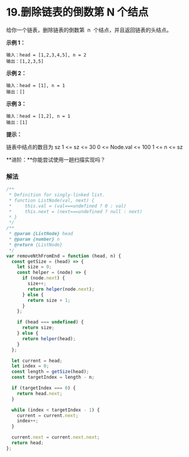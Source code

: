 # 19.删除链表的倒数第 N 个结点

给你一个链表，删除链表的倒数第  n  个结点，并且返回链表的头结点。

**示例 1：**

```
输入：head = [1,2,3,4,5], n = 2
输出：[1,2,3,5]
```

**示例 2：**

```
输入：head = [1], n = 1
输出：[]
```

**示例 3：**

```
输入：head = [1,2], n = 1
输出：[1]
```

**提示：**

链表中结点的数目为 sz
1 <= sz <= 30
0 <= Node.val <= 100
1 <= n <= sz



**进阶：**你能尝试使用一趟扫描实现吗？

### 解法

```js
/**
 * Definition for singly-linked list.
 * function ListNode(val, next) {
 *     this.val = (val===undefined ? 0 : val)
 *     this.next = (next===undefined ? null : next)
 * }
 */
/**
 * @param {ListNode} head
 * @param {number} n
 * @return {ListNode}
 */
var removeNthFromEnd = function (head, n) {
  const getSize = (head) => {
    let size = 0;
    const helper = (node) => {
      if (node.next) {
        size++;
        return helper(node.next);
      } else {
        return size + 1;
      }
    };

    if (head === undefined) {
      return size;
    } else {
      return helper(head);
    }
  };

  let current = head;
  let index = 0;
  const length = getSize(head);
  const targetIndex = length - n;

  if (targetIndex === 0) {
    return head.next;
  }

  while (index < targetIndex - 1) {
    current = current.next;
    index++;
  }

  current.next = current.next.next;
  return head;
};
```
